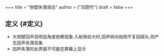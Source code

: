 +++
title = "侧壁失落效应"
author = ["邓蔚竹"]
draft = false
+++

## 定义 {#定义}

-   大侧壁回声具明显角度依赖现象.入射角较大时,回声转向他侧不复回探头,则产生回声失落现象.
-   回声失落时此界面不可能在屏幕上显示